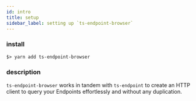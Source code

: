 ```yaml
---
id: intro
title: setup
sidebar_label: setting up `ts-endpoint-browser`
---
```


### install

```
$> yarn add ts-endpoint-browser
```

### description

`ts-endpoint-browser` works in tandem with `ts-endpoint` to create an HTTP client to query your Endpoints effortlessly and without any duplication.
